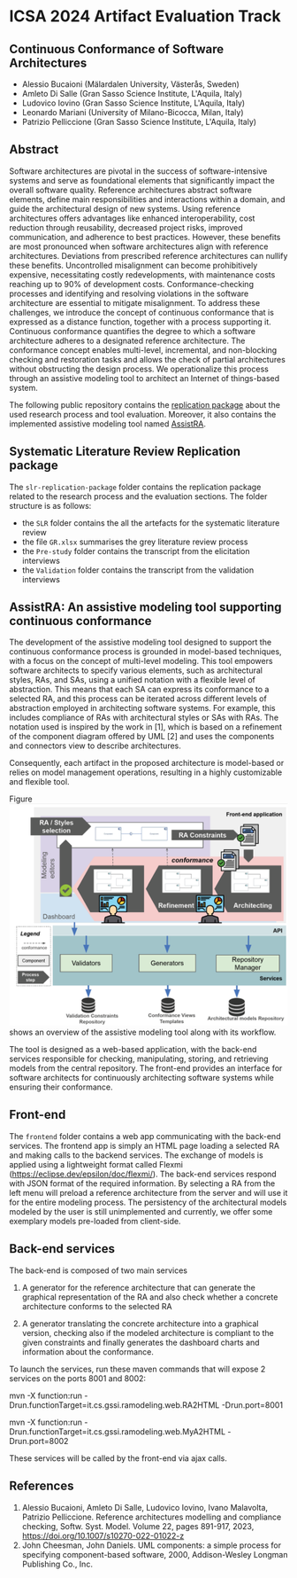 # ICSA 2024 Artifact Evaluation Track
## Continuous Conformance of Software Architectures
- Alessio Bucaioni (Mälardalen University, Västerås, Sweden)
- Amleto Di Salle (Gran Sasso Science Institute, L'Aquila, Italy)
- Ludovico Iovino (Gran Sasso Science Institute, L'Aquila, Italy)
- Leonardo Mariani (University of Milano-Bicocca, Milan, Italy)
- Patrizio Pelliccione (Gran Sasso Science Institute, L'Aquila, Italy)

## Abstract
Software architectures are pivotal in the success of software-intensive systems and serve as foundational elements that significantly impact the overall software quality. Reference architectures abstract software elements, define main responsibilities and interactions within a domain, and guide the architectural design of new systems. Using reference architectures offers advantages like enhanced interoperability, cost reduction through reusability, decreased project risks, improved communication, and adherence to best practices. However, these benefits are most pronounced when software architectures align with reference architectures. Deviations from prescribed reference architectures can nullify these benefits. Uncontrolled misalignment can become prohibitively expensive, necessitating costly redevelopments, with maintenance costs reaching up to 90% of development costs. Conformance-checking processes and identifying and resolving violations in the software architecture are essential to mitigate misalignment. To address these challenges, we introduce the concept of continuous conformance that is expressed as a distance function, together with a process supporting it. Continuous conformance quantifies the degree to which a software architecture adheres to a designated reference architecture. The conformance concept enables multi-level, incremental, and non-blocking checking and restoration tasks and allows the check of partial architectures without obstructing the design process. We operationalize this process through an assistive modeling tool to architect an Internet of things-based system.

The following public repository contains the [replication package](#systematic-literature-review-replication-package) about the used research process and tool evaluation. Moreover, it also contains the implemented assistive modeling tool named [AssistRA](#assistra-an-assistive-modeling-tool-supporting-continuous-conformance).

## Systematic Literature Review Replication package
The `slr-replication-package` folder contains the replication package related to the research process and the evaluation sections.
The folder structure is as follows:
- the `SLR` folder contains the all the artefacts for the systematic literature review
- the file `GR.xlsx` summarises the grey literature review process
- the `Pre-study` folder contains the transcript from the elicitation interviews
- the `Validation` folder contains the transcript from the validation interviews


## AssistRA: An assistive modeling tool supporting continuous conformance
The development of the assistive modeling tool designed to support the continuous conformance process is grounded in model-based techniques, with a focus on the concept of multi-level modeling. 
This tool empowers software architects to specify various elements, such as architectural styles, RAs, and SAs, using a unified notation with a flexible level of abstraction. 
This means that each SA can express its conformance to a selected RA, and this process can be iterated across different levels of abstraction employed in architecting software systems. For example, this includes compliance of RAs with architectural styles or SAs with RAs. 
The notation used is inspired by the work in [1], which is based on a refinement of the component diagram offered by UML [2] and uses the components and connectors view to describe architectures. 

Consequently, each artifact in the proposed architecture is model-based or relies on model management operations, resulting in a highly customizable and flexible tool.

Figure ![Overview of the assistive modeling tool](/arch-approach.png) shows an overview of the assistive modeling tool along with its workflow.

The tool is designed as a web-based application, with the back-end services responsible for checking, manipulating, storing, and retrieving models from the central repository. The front-end provides an interface for software architects for continuously architecting software systems while ensuring their conformance.

## Front-end
The `frontend` folder contains a web app communicating with the back-end services. The frontend app is simply an HTML page loading a selected RA and making calls to the backend services. The exchange of models is applied using a lightweight format called Flexmi (https://eclipse.dev/epsilon/doc/flexmi/). The back-end services respond with JSON format of the required information. By selecting a RA from the left menu will preload a reference architecture from the server and will use it for the entire modeling process. The persistency of the architectural models modeled by the user is still unimplemented and currently, we offer some exemplary models pre-loaded from client-side. 

## Back-end services
The back-end is composed of two main services

1. A generator for the reference architecture that can generate the graphical representation of the RA and also check whether a concrete architecture conforms to the selected RA

2. A generator translating the concrete architecture into a graphical version, checking also if the modeled architecture is compliant to the given constraints and finally generates the dashboard charts and information about the conformance.

To launch the services, run these maven commands that will expose 2 services on the ports 8001 and 8002:

mvn -X function:run -Drun.functionTarget=it.cs.gssi.ramodeling.web.RA2HTML -Drun.port=8001

mvn -X function:run -Drun.functionTarget=it.cs.gssi.ramodeling.web.MyA2HTML -Drun.port=8002

These services will be called by the front-end via ajax calls.

## References
1. Alessio Bucaioni, Amleto Di Salle, Ludovico Iovino, Ivano Malavolta, Patrizio Pelliccione. Reference architectures modelling and compliance checking, Softw. Syst. Model. Volume 22, pages 891-917, 2023, https://doi.org/10.1007/s10270-022-01022-z
2. John Cheesman, John Daniels. UML components: a simple process for specifying component-based software, 2000, Addison-Wesley Longman Publishing Co., Inc.